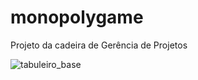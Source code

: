 # monopolygame
Projeto da cadeira de Gerência de Projetos

![tabuleiro_base](https://user-images.githubusercontent.com/34428627/193159855-8af80b15-d624-491c-8560-d7432350937b.jpg)
